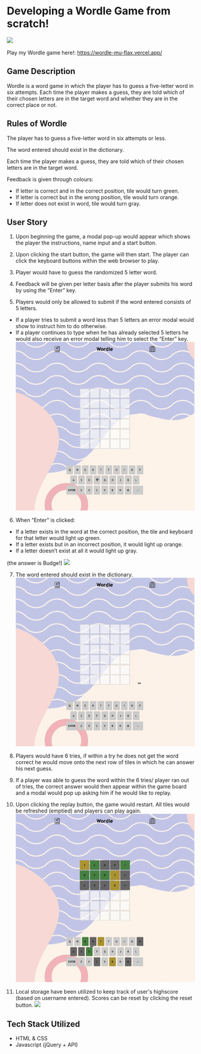 # Developing a Wordle Game from scratch!

![](https://github.com/faithyeenxin/wordle/blob/main/gifs/wordle_start_up.gif)

Play my Wordle game here!: https://wordle-mu-flax.vercel.app/

## Game Description

Wordle is a word game in which the player has to guess a five-letter word in six attempts.
Each time the player makes a guess, they are told which of their chosen letters are in the target word and whether they are in the correct place or not.

## Rules of Wordle

The player has to guess a five-letter word in six attempts or less.

The word entered should exist in the dictionary.

Each time the player makes a guess, they are told which of their chosen letters are in the target word.

Feedback is given through colours:

- If letter is correct and in the correct position, tile would turn green.
- If letter is correct but in the wrong position, tile would turn orange.
- If letter does not exist in word, tile would turn gray.

## User Story

1. Upon beginning the game, a modal pop-up would appear which shows the player the instructions, name input and a start button.

2. Upon clicking the start button, the game will then start. The player can click the keyboard buttons within the web browser to play.

3. Player would have to guess the randomized 5 letter word.

4. Feedback will be given per letter basis after the player submits his word by using the “Enter” key.

5. Players would only be allowed to submit if the word entered consists of 5 letters.

- If a player tries to submit a word less than 5 letters an error modal would show to instruct him to do otherwise.
- If a player continues to type when he has already selected 5 letters he would also receive an error modal telling him to select the “Enter” key.
  ![](https://github.com/faithyeenxin/wordle/blob/main/gifs/submit_5_only.gif)

6. When “Enter” is clicked:

- If a letter exists in the word at the correct position, the tile and keyboard for that letter would light up green.
- If a letter exists but in an incorrect position, it would light up orange.
- If a letter doesn’t exist at all it would light up gray.

(the answer is Budge!)
![](https://github.com/faithyeenxin/wordle/blob/main/gifs/tile_feedback.gif)

7. The word entered should exist in the dictionary.
   ![](https://github.com/faithyeenxin/wordle/blob/main/gifs/word_no_exist.gif)

8. Players would have 6 tries, if within a try he does not get the word correct he would move onto the next row of tiles in which he can answer his next guess.

9. If a player was able to guess the word within the 6 tries/ player ran out of tries, the correct answer would then appear within the game board and a modal would pop up asking him if he would like to replay.

10. Upon clicking the replay button, the game would restart. All tiles would be refreshed (emptied) and players can play again.
    ![](https://github.com/faithyeenxin/wordle/blob/main/gifs/replay.gif)

11. Local storage have been utilized to keep track of user's highscore (based on username entered). Scores can be reset by clicking the reset button.
    ![](https://github.com/faithyeenxin/wordle/blob/main/gifs/scores.gif)

## Tech Stack Utilized

- HTML & CSS
- Javascript (jQuery + API)
